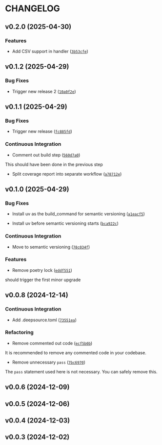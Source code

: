 # CHANGELOG


## v0.2.0 (2025-04-30)

### Features

- Add CSV support in handler
  ([`3b53cfe`](https://github.com/arunoruto/RefIdxDB/commit/3b53cfec421fe20d287771af2518b3c48b7de0aa))


## v0.1.2 (2025-04-29)

### Bug Fixes

- Trigger new release 2
  ([`10a0f2e`](https://github.com/arunoruto/RefIdxDB/commit/10a0f2e292be8572b73394b7672cb3c07c69bd34))


## v0.1.1 (2025-04-29)

### Bug Fixes

- Trigger new release
  ([`fc885fd`](https://github.com/arunoruto/RefIdxDB/commit/fc885fd3de91261a0c2304930944fa26b6790cfe))

### Continuous Integration

- Comment out build step
  ([`560d7a0`](https://github.com/arunoruto/RefIdxDB/commit/560d7a0b3b50b9f9cde4aead3b6cf03cd7ceb877))

This should have been done in the previous step

- Split coverage report into separate workflow
  ([`a78712e`](https://github.com/arunoruto/RefIdxDB/commit/a78712e78aca574e5b6fd695b28e3ac80646f117))


## v0.1.0 (2025-04-29)

### Bug Fixes

- Install uv as the build_command for semantic versioning
  ([`a1eacf5`](https://github.com/arunoruto/RefIdxDB/commit/a1eacf529d924ee7084fa148066978394346baf9))

- Install uv before semantic versioning starts
  ([`bca922c`](https://github.com/arunoruto/RefIdxDB/commit/bca922cc619db7d9ce2146e024e9f76ad9dada53))

### Continuous Integration

- Move to semantic versioning
  ([`78c034f`](https://github.com/arunoruto/RefIdxDB/commit/78c034f3e3c44bc04b2c295b6af537dd09648340))

### Features

- Remove poetry lock
  ([`eddf551`](https://github.com/arunoruto/RefIdxDB/commit/eddf551a6d55d1034679f608b52707b3e0b69768))

should trigger the first minor upgrade


## v0.0.8 (2024-12-14)

### Continuous Integration

- Add .deepsource.toml
  ([`73551ea`](https://github.com/arunoruto/RefIdxDB/commit/73551eafab74edac660426e91bddf1b5350ecc55))

### Refactoring

- Remove commented out code
  ([`ecf5b0b`](https://github.com/arunoruto/RefIdxDB/commit/ecf5b0bdc55705c93e6d1f4b94ae5c71afa64e80))

It is recommended to remove any commented code in your codebase.

- Remove unnecessary `pass`
  ([`7bc6970`](https://github.com/arunoruto/RefIdxDB/commit/7bc6970418834097b1851666257bb6da756c59ad))

The `pass` statement used here is not necessary. You can safely remove this.


## v0.0.6 (2024-12-09)


## v0.0.5 (2024-12-06)


## v0.0.4 (2024-12-03)


## v0.0.3 (2024-12-02)
